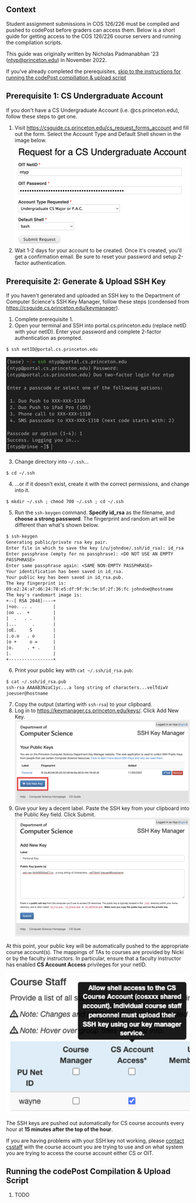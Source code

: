 ## Context

Student assignment submissions in COS 126/226 must be compiled and pushed to codePost before graders can access them. Below is a short guide for getting access to the COS 126/226 course servers and running the compilation scripts.

This guide was originally written by Nicholas Padmanabhan '23 (ntyp@princeton.edu) in November 2022.

If you've already completed the prerequisites, [skip to the instructions for running the codePost compiliation & upload script](#running-the-codepost-compilation--upload-script)

## Prerequisite 1: CS Undergraduate Account

If you don't have a CS Undergraduate Account (i.e. @cs.princeton.edu), follow these steps to get one.

1. Visit https://csguide.cs.princeton.edu/cs_request_forms_account and fill out the form. Select the Account Type and Default Shell shown in the image below.
   ![](images/cs-account-form.png)
1. Wait 1-2 days for your account to be created. Once it's created, you'll get a confirmation email. Be sure to reset your password and setup 2-factor authentication.

## Prerequisite 2: Generate & Upload SSH Key

If you haven't generated and uploaded an SSH key to the Department of Computer Science's SSH Key Manager, follow these steps (condensed from https://csguide.cs.princeton.edu/keymanager).

1. Complete prerequisite 1.
2. Open your terminal and SSH into portal.cs.princeton.edu (replace netID with your netID). Enter your password and complete 2-factor authentication as prompted.

```
$ ssh netID@portal.cs.princeton.edu
```

![](images/ssh-portal.png)

3. Change directory into `~/.ssh`...

```
$ cd ~/.ssh
```

4. ...or if it doesn't exist, create it with the correct permissions, and change into it.

```
$ mkdir ~/.ssh ; chmod 700 ~/.ssh ; cd ~/.ssh
```

5. Run the `ssh-keygen` command. **Specify id_rsa** as the filename, and **choose a strong password**. The fingerprint and random art will be different than what's shown below.

```
$ ssh-keygen
Generating public/private rsa key pair.
Enter file in which to save the key (/u/johndoe/.ssh/id_rsa): id_rsa
Enter passphrase (empty for no passphrase): <DO NOT USE AN EMPTY PASSPHRASE>
Enter same passphrase again: <SAME NON-EMPTY PASSPHRASE>
Your identification has been saved in id_rsa.
Your public key has been saved in id_rsa.pub.
The key fingerprint is: 09:e2:24:a7:d6:24:78:e5:df:9f:9c:5e:bf:2f:36:fc johndoe@hostname
The key's randomart image is:
+--[ RSA 2048]----+
|+oo. .. .        |
|oo ..  +         |
|  .   . .        |
|...      .       |
|oE.     S        |
|.o.o   . o       |
|o +     o =      |
|o.     . + .     |
|.                |
+-----------------+
```

6. Print your public key with `cat ~/.ssh/id_rsa.pub`:

```
$ cat ~/.ssh/id_rsa.pub
ssh-rsa AAAAB3NzaC1yc...a long string of characters...velTdiwV joeuser@hostname
```

7. Copy the output (starting with `ssh-rsa`) to your clipboard.
8. Log in to https://keymanager.cs.princeton.edu/keys/. Click Add New Key.
   ![](/images/key-manager-home.png)
9. Give your key a decent label. Paste the SSH key from your clipboard into the Public Key field. Click Submit.
   ![](/images/key-manager-form.png)

At this point, your public key will be automatically pushed to the appropriate course account(s). The mappings of TAs to courses are provided by Nicki or by the faculty instructors. In particular, ensure that a faculty instructor has enabled **CS Account Access** privileges for your netID.

![](/images/cs-account-access.png)

The SSH keys are pushed out automatically for CS course accounts every hour at **15 minutes after the top of the hour**.

If you are having problems with your SSH key not working, please [contact csstaff](https://csguide.cs.princeton.edu/gethelp/csstaff) with the course account you are trying to use and on what system you are trying to access the course account either CS or OIT.

## Running the codePost Compilation & Upload Script

1. TODO
